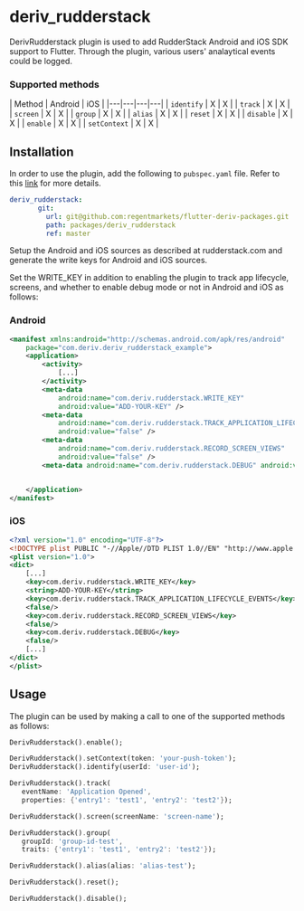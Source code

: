 # deriv_rudderstack

DerivRudderstack plugin is used to add RudderStack Android and iOS SDK support to Flutter. Through the plugin, various users' analaytical events could be logged.

### Supported methods
| Method | Android | iOS |
|---|---|---|---|
| `identify` | X | X |
| `track` | X | X |
| `screen` | X | X |
| `group` | X | X |
| `alias` | X | X |
| `reset` | X | X |
| `disable` | X | X |
| `enable` | X | X |
| `setContext` | X | X |

## Installation

In order to use the plugin, add the following to `pubspec.yaml` file. Refer to this [link](https://flutter.dev/docs/development/packages-and-plugins/using-packages) for more details.

```yaml
deriv_rudderstack:
       git:
         url: git@github.com:regentmarkets/flutter-deriv-packages.git
         path: packages/deriv_rudderstack
         ref: master
```

Setup the Android and iOS sources as described at rudderstack.com and generate the write keys for Android and iOS sources.

Set the WRITE_KEY in addition to enabling the plugin to track app lifecycle, screens, and whether to enable debug mode or not in Android and iOS as follows:

### Android
```xml
<manifest xmlns:android="http://schemas.android.com/apk/res/android"
    package="com.deriv.deriv_rudderstack_example">
    <application>
        <activity>
            [...]
        </activity>
        <meta-data
            android:name="com.deriv.rudderstack.WRITE_KEY"
            android:value="ADD-YOUR-KEY" />
        <meta-data
            android:name="com.deriv.rudderstack.TRACK_APPLICATION_LIFECYCLE_EVENTS"
            android:value="false" />
        <meta-data
            android:name="com.deriv.rudderstack.RECORD_SCREEN_VIEWS"
            android:value="false" />
        <meta-data android:name="com.deriv.rudderstack.DEBUG" android:value="false" />


    </application>
</manifest>
```

### iOS
```xml
<?xml version="1.0" encoding="UTF-8"?>
<!DOCTYPE plist PUBLIC "-//Apple//DTD PLIST 1.0//EN" "http://www.apple.com/DTDs/PropertyList-1.0.dtd">
<plist version="1.0">
<dict>
	[...]
    <key>com.deriv.rudderstack.WRITE_KEY</key>
    <string>ADD-YOUR-KEY</string>
	<key>com.deriv.rudderstack.TRACK_APPLICATION_LIFECYCLE_EVENTS</key>
    <false/>
    <key>com.deriv.rudderstack.RECORD_SCREEN_VIEWS</key>
    <false/>
    <key>com.deriv.rudderstack.DEBUG</key>
    <false/>
	[...]
</dict>
</plist>
```

## Usage

The plugin can be used by making a call to one of the supported methods as follows:

```dart
DerivRudderstack().enable();

DerivRudderstack().setContext(token: 'your-push-token');
DerivRudderstack().identify(userId: 'user-id');

DerivRudderstack().track(
   eventName: 'Application Opened',
   properties: {'entry1': 'test1', 'entry2': 'test2'});

DerivRudderstack().screen(screenName: 'screen-name');

DerivRudderstack().group(
   groupId: 'group-id-test',
   traits: {'entry1': 'test1', 'entry2': 'test2'});

DerivRudderstack().alias(alias: 'alias-test');

DerivRudderstack().reset();

DerivRudderstack().disable();

```
